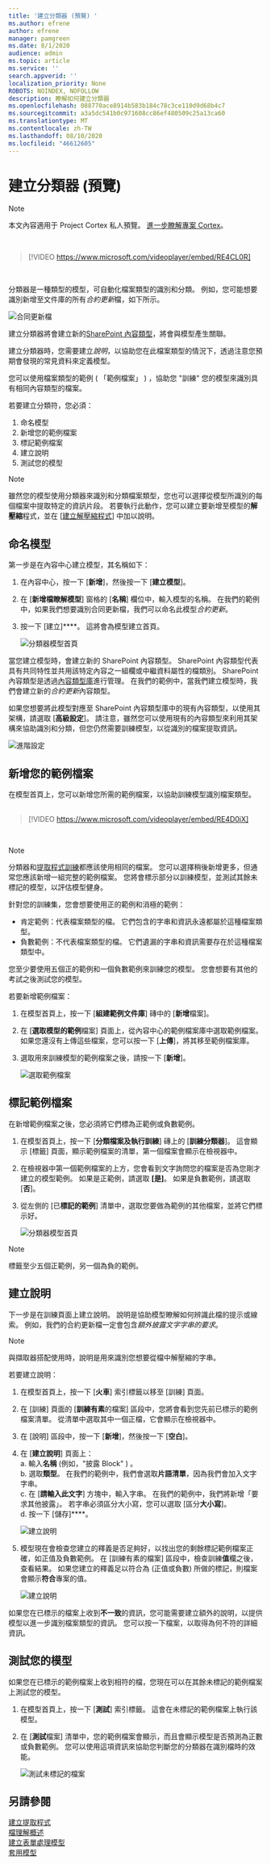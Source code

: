 ```yaml
---
title: '建立分類器 (預覽) '
ms.author: efrene
author: efrene
manager: pamgreen
ms.date: 8/1/2020
audience: admin
ms.topic: article
ms.service: ''
search.appverid: ''
localization_priority: None
ROBOTS: NOINDEX, NOFOLLOW
description: 瞭解如何建立分類器
ms.openlocfilehash: 088770ace8914b583b184c78c3ce110d9d68b4c7
ms.sourcegitcommit: a3a5dc541b0c971608cc86ef480509c25a13ca60
ms.translationtype: MT
ms.contentlocale: zh-TW
ms.lasthandoff: 08/10/2020
ms.locfileid: "46612605"
---
```

# <a name="create-a-classifier-preview"></a>建立分類器 (預覽) 

> [!Note] 
> 本文內容適用于 Project Cortex 私人預覽。 [進一步瞭解專案 Cortex](https://aka.ms/projectcortex)。

</br>

> [!VIDEO https://www.microsoft.com/videoplayer/embed/RE4CL0R]  

</br>

分類器是一種類型的模型，可自動化檔案類型的識別和分類。 例如，您可能想要識別新增至文件庫的所有*合約更新*檔，如下所示。

![合同更新檔](../media/content-understanding/contract-renewal.png)

建立分類器將會建立新的[SharePoint 內容類型](https://docs.microsoft.com/sharepoint/governance/content-type-and-workflow-planning#content-type-overview)，將會與模型產生關聯。

建立分類器時，您需要建立*說明*，以協助您在此檔案類型的情況下，透過注意您預期會發現的常見資料來定義模型。 

您可以使用檔案類型的範例 ( 「範例檔案」 ) ，協助您 "訓練" 您的模型來識別具有相同內容類型的檔案。

若要建立分類符，您必須：
1. 命名模型
2. 新增您的範例檔案
3. 標記範例檔案
4. 建立說明
5. 測試您的模型 

> [!Note]
> 雖然您的模型使用分類器來識別和分類檔案類型，您也可以選擇從模型所識別的每個檔案中提取特定的資訊片段。 若要執行此動作，您可以建立要新增至模型的**解壓縮**程式，並在 [[建立解壓縮程式](create-an-extractor.md)] 中加以說明。

## <a name="name-your-model"></a>命名模型

第一步是在內容中心建立模型，其名稱如下：

1. 在內容中心，按一下 [**新增**]，然後按一下 [**建立模型**]。
2. 在 [**新增檔瞭解模型**] 窗格的 [**名稱**] 欄位中，輸入模型的名稱。 在我們的範例中，如果我們想要識別合同更新檔，我們可以命名此模型*合約更新*。
3. 按一下 [建立]****。 這將會為模型建立首頁。</br>

    ![分類器模型首頁](../media/content-understanding/model-home.png)

當您建立模型時，會建立新的 SharePoint 內容類型。 SharePoint 內容類型代表具有共同特性並共用該特定內容之一組欄或中繼資料屬性的檔類別。 SharePoint 內容類型是透過[內容類型庫]()進行管理。 在我們的範例中，當我們建立模型時，我們會建立新的*合約更新*內容類型。

如果您想要將此模型對應至 SharePoint 內容類型庫中的現有內容類型，以使用其架構，請選取 [**高級設定**]。 請注意，雖然您可以使用現有的內容類型來利用其架構來協助識別和分類，但您仍然需要訓練模型，以從識別的檔案提取資訊。</br>

![進階設定](../media/content-understanding/advanced-settings.png)

## <a name="add-your-example-files"></a>新增您的範例檔案

在模型首頁上，您可以新增您所需的範例檔案，以協助訓練模型識別檔案類型。 </br>
</br>

> [!VIDEO https://www.microsoft.com/videoplayer/embed/RE4D0iX] 

</br>

> [!Note]
> 分類器和[提取程式訓練](create-an-extractor.md)都應該使用相同的檔案。 您可以選擇稍後新增更多，但通常您應該新增一組完整的範例檔案。 您將會標示部分以訓練模型，並測試其餘未標記的模型，以評估模型健身。 

針對您的訓練集，您會想要使用正的範例和消極的範例：
- 肯定範例：代表檔案類型的檔。 它們包含的字串和資訊永遠都屬於這種檔案類型。
- 負數範例：不代表檔案類型的檔。  它們遺漏的字串和資訊需要存在於這種檔案類型中。

您至少要使用五個正的範例和一個負數範例來訓練您的模型。  您會想要有其他的考試之後測試您的模型。

若要新增範例檔案：

1. 在模型首頁上，按一下 [**組建範例文件庫**] 磚中的 [**新增**檔案]。
2. 在 [**選取模型的範例**檔案] 頁面上，從內容中心的範例檔案庫中選取範例檔案。 如果您還沒有上傳這些檔案，您可以按一下 [**上傳**]，將其移至範例檔案庫。
3. 選取用來訓練模型的範例檔案之後，請按一下 [**新增**]。

    ![選取範例檔案](../media/content-understanding/select-sample.png) 

## <a name="label-your-example-files"></a>標記範例檔案

在新增範例檔案之後，您必須將它們標為正範例或負數範例。

1. 在模型首頁上，按一下 [**分類檔案及執行訓練**] 磚上的 [**訓練分類器**]。
   這會顯示 [標籤] 頁面，顯示範例檔案的清單，第一個檔案會顯示在檢視器中。
2. 在檢視器中第一個範例檔案的上方，您會看到文字詢問您的檔案是否為您剛才建立的模型範例。 如果是正範例，請選取 **[是]**。 如果是負數範例，請選取 [**否**]。
3. 從左側的 [已**標記的範例**] 清單中，選取您要做為範例的其他檔案，並將它們標示好。 

    ![分類器模型首頁](../media/content-understanding/classifier-home-page.png) 


> [!Note]
> 標籤至少五個正範例，另一個為負的範例。 

## <a name="create-an-explanation"></a>建立說明

下一步是在訓練頁面上建立說明。  說明是協助模型瞭解如何辨識此檔的提示或線索。 例如，我們的合約更新檔一定會包含*額外披露文字字串的要求*。

> [!Note]
> 與擷取器搭配使用時，說明是用來識別您想要從檔中解壓縮的字串。 

若要建立說明：

1. 在模型首頁上，按一下 [**火車**] 索引標籤以移至 [訓練] 頁面。
2. 在 [訓練] 頁面的 [**訓練有素**的檔案] 區段中，您將會看到您先前已標示的範例檔案清單。 從清單中選取其中一個正檔，它會顯示在檢視器中。
3. 在 [說明] 區段中，按一下 [**新增**]，然後按一下 [**空白**]。
4. 在 [**建立說明**] 頁面上：</br>
    a. 輸入**名稱** (例如，"披露 Block" ) 。</br>
    b. 選取**類型**。 在我們的範例中，我們會選取**片語清單**，因為我們會加入文字字串。</br>
    c. 在 [**請輸入此文字**] 方塊中，輸入字串。  在我們的範例中，我們將新增「要求其他披露」。 若字串必須區分大小寫，您可以選取 [區分**大小寫**]。</br>
    d. 按一下 [儲存]****。

    ![建立說明](../media/content-understanding/explanation.png) 
    
 
5.  模型現在會檢查您建立的釋義是否足夠好，以找出您的剩餘標記範例檔案正確，如正值及負數範例。 在 [訓練有素的檔案] 區段中，檢查訓練**值**欄之後，查看結果。  如果您建立的釋義足以符合為 (正值或負數) 所做的標記，則檔案會顯示**符合**專案的值。

    ![建立說明](../media/content-understanding/match.png) 

如果您在已標示的檔案上收到**不一致**的資訊，您可能需要建立額外的說明，以提供模型以進一步識別檔案類型的資訊。 您可以按一下檔案，以取得為何不符的詳細資訊。

## <a name="test-your-model"></a>測試您的模型

如果您在已標示的範例檔案上收到相符的檔，您現在可以在其餘未標記的範例檔案上測試您的模型。

1. 在模型首頁上，按一下 [**測試**] 索引標籤。 這會在未標記的範例檔案上執行該模型。
2. 在 [**測試**檔案] 清單中，您的範例檔案會顯示，而且會顯示模型是否預測為正數或負數範例。 您可以使用這項資訊來協助您判斷您的分類器在識別檔時的效能。

    ![測試未標記的檔案](../media/content-understanding/test-on-files.png) 



## <a name="see-also"></a>另請參閱
[建立提取程式](create-an-extractor.md)</br>
[檔理解概述](document-understanding-overview.md)</br>
[建立表單處理模型](create-a-form-processing-model.md)</br>
[套用模型](apply-a-model.md) 




